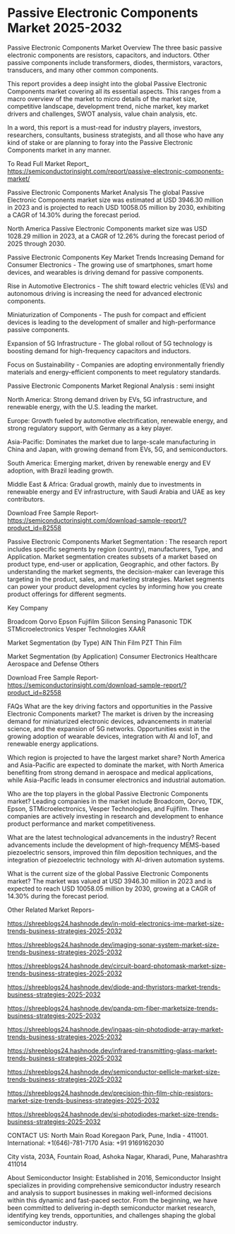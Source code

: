 <h1>Passive Electronic Components Market 2025-2032</h1>
Passive Electronic Components Market Overview
The three basic passive electronic components are resistors, capacitors, and inductors. Other passive components include transformers, diodes, thermistors, varactors, transducers, and many other common components.

This report provides a deep insight into the global Passive Electronic Components market covering all its essential aspects. This ranges from a macro overview of the market to micro details of the market size, competitive landscape, development trend, niche market, key market drivers and challenges, SWOT analysis, value chain analysis, etc.

In a word, this report is a must-read for industry players, investors, researchers, consultants, business strategists, and all those who have any kind of stake or are planning to foray into the Passive Electronic Components market in any manner.

To Read Full Market Report_
https://semiconductorinsight.com/report/passive-electronic-components-market/

Passive Electronic Components Market Analysis
The global Passive Electronic Components market size was estimated at USD 3946.30 million in 2023 and is projected to reach USD 10058.05 million by 2030, exhibiting a CAGR of 14.30% during the forecast period.

North America Passive Electronic Components market size was USD 1028.29 million in 2023, at a CAGR of 12.26% during the forecast period of 2025 through 2030.

Passive Electronic Components Key Market Trends
Increasing Demand for Consumer Electronics - The growing use of smartphones, smart home devices, and wearables is driving demand for passive components.

Rise in Automotive Electronics - The shift toward electric vehicles (EVs) and autonomous driving is increasing the need for advanced electronic components.

Miniaturization of Components - The push for compact and efficient devices is leading to the development of smaller and high-performance passive components.

Expansion of 5G Infrastructure - The global rollout of 5G technology is boosting demand for high-frequency capacitors and inductors.

Focus on Sustainability - Companies are adopting environmentally friendly materials and energy-efficient components to meet regulatory standards.

Passive Electronic Components Market Regional Analysis :
semi insight

North America:
Strong demand driven by EVs, 5G infrastructure, and renewable energy, with the U.S. leading the market.

Europe:
Growth fueled by automotive electrification, renewable energy, and strong regulatory support, with Germany as a key player.

Asia-Pacific:
Dominates the market due to large-scale manufacturing in China and Japan, with growing demand from EVs, 5G, and semiconductors.

South America:
Emerging market, driven by renewable energy and EV adoption, with Brazil leading growth.

Middle East & Africa:
Gradual growth, mainly due to investments in renewable energy and EV infrastructure, with Saudi Arabia and UAE as key contributors.

Download Free Sample Report-
https://semiconductorinsight.com/download-sample-report/?product_id=82558

Passive Electronic Components Market Segmentation :
The research report includes specific segments by region (country), manufacturers, Type, and Application. Market segmentation creates subsets of a market based on product type, end-user or application, Geographic, and other factors. By understanding the market segments, the decision-maker can leverage this targeting in the product, sales, and marketing strategies. Market segments can power your product development cycles by informing how you create product offerings for different segments.

Key Company

Broadcom
Qorvo
Epson
Fujifilm
Silicon Sensing
Panasonic
TDK
STMicroelectronics
Vesper Technologies
XAAR

Market Segmentation (by Type)
AlN Thin Film
PZT Thin Film

Market Segmentation (by Application)
Consumer Electronics
Healthcare
Aerospace and Defense
Others

Download Free Sample Report-
https://semiconductorinsight.com/download-sample-report/?product_id=82558

FAQs
What are the key driving factors and opportunities in the Passive Electronic Components market?
The market is driven by the increasing demand for miniaturized electronic devices, advancements in material science, and the expansion of 5G networks. Opportunities exist in the growing adoption of wearable devices, integration with AI and IoT, and renewable energy applications.

Which region is projected to have the largest market share?
North America and Asia-Pacific are expected to dominate the market, with North America benefiting from strong demand in aerospace and medical applications, while Asia-Pacific leads in consumer electronics and industrial automation.

Who are the top players in the global Passive Electronic Components market?
Leading companies in the market include Broadcom, Qorvo, TDK, Epson, STMicroelectronics, Vesper Technologies, and Fujifilm. These companies are actively investing in research and development to enhance product performance and market competitiveness.

What are the latest technological advancements in the industry?
Recent advancements include the development of high-frequency MEMS-based piezoelectric sensors, improved thin film deposition techniques, and the integration of piezoelectric technology with AI-driven automation systems.

What is the current size of the global Passive Electronic Components market?
The market was valued at USD 3946.30 million in 2023 and is expected to reach USD 10058.05 million by 2030, growing at a CAGR of 14.30% during the forecast period.

Other Related Market Repors-

https://shreeblogs24.hashnode.dev/in-mold-electronics-ime-market-size-trends-business-strategies-2025-2032

https://shreeblogs24.hashnode.dev/imaging-sonar-system-market-size-trends-business-strategies-2025-2032

https://shreeblogs24.hashnode.dev/circuit-board-photomask-market-size-trends-business-strategies-2025-2032

https://shreeblogs24.hashnode.dev/diode-and-thyristors-market-trends-business-strategies-2025-2032

https://shreeblogs24.hashnode.dev/panda-pm-fiber-marketsize-trends-business-strategies-2025-2032

https://shreeblogs24.hashnode.dev/ingaas-pin-photodiode-array-market-trends-business-strategies-2025-2032

https://shreeblogs24.hashnode.dev/infrared-transmitting-glass-market-trends-business-strategies-2025-2032

https://shreeblogs24.hashnode.dev/semiconductor-pellicle-market-size-trends-business-strategies-2025-2032

https://shreeblogs24.hashnode.dev/precision-thin-film-chip-resistors-market-size-trends-business-strategies-2025-2032

https://shreeblogs24.hashnode.dev/si-photodiodes-market-size-trends-business-strategies-2025-2032

CONTACT US:
North Main Road Koregaon Park, Pune, India - 411001.
International: +1(646)-781-7170
Asia: +91 9169162030

City vista, 203A, Fountain Road, Ashoka Nagar, Kharadi, Pune, Maharashtra 411014

About Semiconductor Insight:
Established in 2016, Semiconductor Insight specializes in providing comprehensive semiconductor industry research and analysis to support businesses in making well-informed decisions within this dynamic and fast-paced sector. From the beginning, we have been committed to delivering in-depth semiconductor market research, identifying key trends, opportunities, and challenges shaping the global semiconductor industry.
